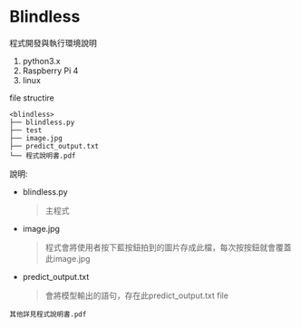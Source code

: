 # Blindless

程式開發與執行環境說明 
1. python3.x 
2. Raspberry Pi 4 
3. linux


file structire
```
<blindless>
├── blindless.py
├── test
├── image.jpg
├── predict_output.txt
└── 程式說明書.pdf
```


說明:
- blindless.py 
  >主程式
- image.jpg 
  >程式會將使用者按下藍按鈕拍到的圖片存成此檔，每次按按鈕就會覆蓋此image.jpg
- predict_output.txt 
  >會將模型輸出的語句，存在此predict_output.txt file



`其他詳見程式說明書.pdf` 
